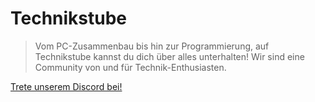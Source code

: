 # Technikstube

> Vom PC-Zusammenbau bis hin zur Programmierung, auf Technikstube kannst du dich über alles unterhalten!
> Wir sind eine Community von und für Technik-Enthusiasten.

[Trete unserem Discord bei!](https://discord.gg/SgJygmk4FN)

